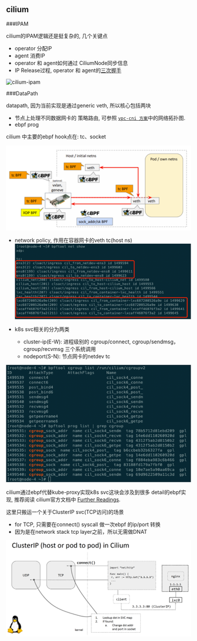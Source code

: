 ## cilium

###IPAM

cilium的IPAM逻辑还是挺复杂的, 几个关键点
- operator 分配IP
- agent 消费IP
- operator 和 agent如何通过 CiliumNode同步信息
- IP Release过程, operator 和 agent的[三次握手]( https://github.com/cilium/cilium/pull/17939)

![cilium-ipam](../pics/cilium-ipam.png)


###DataPath

datapath, 因为当前实现是通过generic veth, 所以核心包括两块
- 节点上处理不同数据网卡的 策略路由, 可参照 [`vpc-cni 方案`](./vpc-cni-2.md)中的网络拓扑图.
- ebpf prog

cilium 中主要的ebpf hook点在: tc、socket

![cilium-ebpfs](../pics/cilium-ebpfs.png)

- network policy, 作用在容器网卡的veth tc(host ns)
![ebpf-tc](../pics/ebpf-tc.png)
  

- k8s svc相关的分为两类
  - cluster-ip(E-W):  进程级别的 cgroup/connect, cgroup/sendmsg，cgroup/recvmsg 三个系统调用
  - nodeport(S-N):  节点网卡的netdev tc

![ebpf-socket](../pics/ebpf-socket.png)


cilium通过ebpf代替kube-proxy实现k8s svc这块会涉及到很多 detail的ebpf实现, 推荐阅读 cilium官方文档中 [Further Readings](https://docs.cilium.io/en/stable/network/kubernetes/kubeproxy-free/#further-readings).

这里只搬运一个关于ClusterIP svc(TCP访问)的场景
- for TCP, 只需要在connect() syscall 做一次ebpf 的ip/port 转换
- 因为是在network stack tcp layer之前，所以无需做DNAT

![ebpf-tcp](../pics/ebpf-tcp.png)

